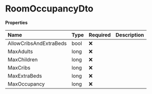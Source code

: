 # RoomOccupancyDto

**Properties**

| Name                   | Type | Required | Description |
| :--------------------- | :--- | :------- | :---------- |
| AllowCribsAndExtraBeds | bool | ❌       |             |
| MaxAdults              | long | ❌       |             |
| MaxChildren            | long | ❌       |             |
| MaxCribs               | long | ❌       |             |
| MaxExtraBeds           | long | ❌       |             |
| MaxOccupancy           | long | ❌       |             |

<!-- This file was generated by liblab | https://liblab.com/ -->

